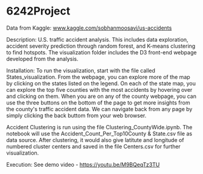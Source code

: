 # 6242Project
Data from Kaggle:
www.kaggle.com/sobhanmoosavi/us-accidents

Description: U.S. traffic accident analysis. This includes data exploration, accident severity prediction through random forest, and K-means clustering to find hotspots. The visualization folder includes the D3 front-end webpage developed from the analysis.

Installation:
To run the visualization, start with the file called States_visualization. From the webpage, you can explore more of the map by clicking on the states listed on the legend. On each of the state map, you can explore the top five counties with the most accidents by hovering over and clicking on them. When you are on any of the county webpage, you can use the three buttons on the bottom of the page to get more insights from the county's traffic accident data. We can navigate back from any page by simply clicking the back buttom from your web browser.  

Accident Clustering is run using the file Clustering_CountyWide.ipynb. The notebook will use the Accident_Count_Per_Top10County & State.csv file as data source. After clustering, it would also give latitute and longitude of numbered cluster centers and saved in the file Centers.csv for further visualization.   

Execution: See demo video - https://youtu.be/M9BQeqTz3TU
